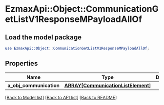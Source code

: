 # EzmaxApi::Object::CommunicationGetListV1ResponseMPayloadAllOf

## Load the model package
```perl
use EzmaxApi::Object::CommunicationGetListV1ResponseMPayloadAllOf;
```

## Properties
Name | Type | Description | Notes
------------ | ------------- | ------------- | -------------
**a_obj_communication** | [**ARRAY[CommunicationListElement]**](CommunicationListElement.md) |  | 

[[Back to Model list]](../README.md#documentation-for-models) [[Back to API list]](../README.md#documentation-for-api-endpoints) [[Back to README]](../README.md)



